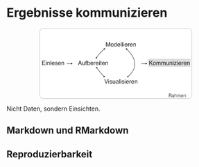 




# Ergebnisse kommunizieren

<img src="images/Kommunizieren.pdf" width="70%" style="display: block; margin: auto;" />


Nicht Daten, sondern Einsichten.


## Markdown und RMarkdown

## Reproduzierbarkeit
